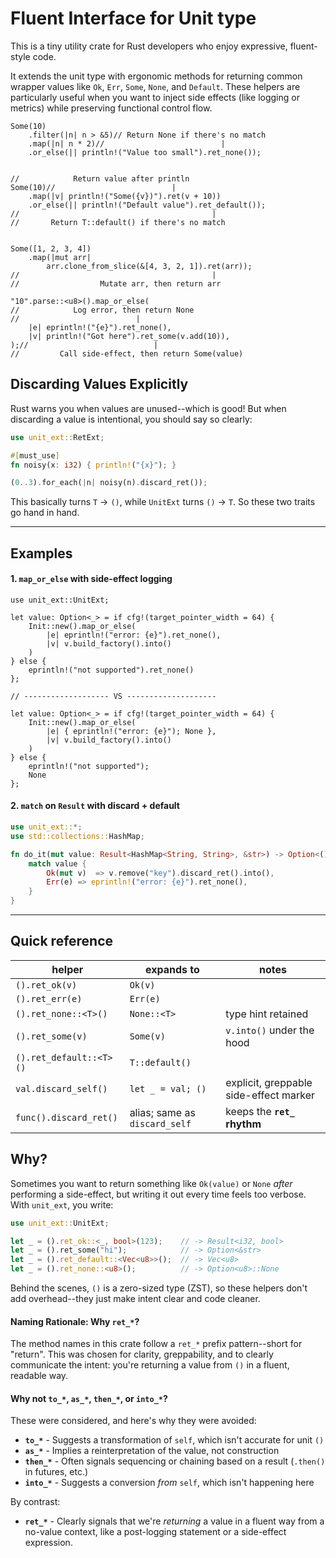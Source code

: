 
# Fluent Interface for Unit type

This is a tiny utility crate for Rust developers who enjoy expressive, fluent-style code.

It extends the unit type with ergonomic methods for returning common wrapper values like
`Ok`, `Err`, `Some`, `None`, and `Default`. These helpers are particularly useful when you want
to inject side effects (like logging or metrics) while preserving functional control flow.

```rust,ignore
Some(10)
    .filter(|n| n > &5)// Return None if there's no match
    .map(|n| n * 2)//                          |
    .or_else(|| println!("Value too small").ret_none());


//            Return value after println
Some(10)//                          |
    .map(|v| println!("Some({v})").ret(v + 10))
    .or_else(|| println!("Default value").ret_default());
//                                           |
//       Return T::default() if there's no match


Some([1, 2, 3, 4])
    .map(|mut arr| 
        arr.clone_from_slice(&[4, 3, 2, 1]).ret(arr));
//                                           |
//                  Mutate arr, then return arr

"10".parse::<u8>().map_or_else(
//            Log error, then return None
//                          |
    |e| eprintln!("{e}").ret_none(),
    |v| println!("Got here").ret_some(v.add(10)),
);//                            |
//         Call side-effect, then return Some(value)
```

## Discarding Values Explicitly

Rust warns you when values are unused--which is good! But when discarding a value is
intentional, you should say so clearly:

```rust
use unit_ext::RetExt;

#[must_use]
fn noisy(x: i32) { println!("{x}"); }

(0..3).for_each(|n| noisy(n).discard_ret());
```

This basically turns `T` -> `()`, while `UnitExt` turns `()` -> `T`. So these two traits go hand in
hand.

---
## Examples

#### 1. `map_or_else` with side-effect logging  

```rust,ignore
use unit_ext::UnitExt;

let value: Option<_> = if cfg!(target_pointer_width = 64) {
	Init::new().map_or_else(
		|e| eprintln!("error: {e}").ret_none(),
		|v| v.build_factory().into()
	)
} else {
	eprintln!("not supported").ret_none()
};

// ------------------- VS --------------------

let value: Option<_> = if cfg!(target_pointer_width = 64) {
	Init::new().map_or_else(
		|e| { eprintln!("error: {e}"); None },
		|v| v.build_factory().into()
	)
} else {
	eprintln!("not supported");
	None
};
```

#### 2. `match` on `Result` with discard + default

```rust
use unit_ext::*;
use std::collections::HashMap;

fn do_it(mut value: Result<HashMap<String, String>, &str>) -> Option<()> {
	match value {
		Ok(mut v)  => v.remove("key").discard_ret().into(),
		Err(e) => eprintln!("error: {e}").ret_none(),
	}
}
```

---
## Quick reference
| helper                  | expands to                   | notes                                      |
|-------------------------|------------------------------|--------------------------------------------|
| `().ret_ok(v)`          | `Ok(v)`                      |                                            |
| `().ret_err(e)`         | `Err(e)`                     |                                            |
| `().ret_none::<T>()`    | `None::<T>`                  | type hint retained                         |
| `().ret_some(v)`        | `Some(v)`                    | `v.into()` under the hood                  |
| `().ret_default::<T>()` | `T::default()`               |                                            |
| `val.discard_self()`    | `let _ = val; ()`            | explicit, greppable side-effect marker     |
| `func().discard_ret()`  | alias; same as `discard_self`| keeps the **`ret_` rhythm**                |


## Why?

Sometimes you want to return something like `Ok(value)` or `None` *after* performing a side-effect,
but writing it out every time feels too verbose. With `unit_ext`, you write:

```rust
use unit_ext::UnitExt;

let _ = ().ret_ok::<_, bool>(123);    // -> Result<i32, bool>
let _ = ().ret_some("hi");            // -> Option<&str>
let _ = ().ret_default::<Vec<u8>>();  // -> Vec<u8>
let _ = ().ret_none::<u8>();          // -> Option<u8>::None
```

Behind the scenes, `()` is a zero-sized type (ZST), so these helpers don't add overhead--they
just make intent clear and code cleaner.

#### Naming Rationale: Why `ret_*`?

The method names in this crate follow a `ret_*` prefix pattern--short for "return".
This was chosen for clarity, greppability, and to clearly communicate the intent: you're returning
a value from `()` in a fluent, readable way.

#### Why not `to_*`, `as_*`, `then_*`, or `into_*`?

These were considered, and here's why they were avoided:

- **`to_*`** - Suggests a transformation of `self`, which isn't accurate for unit `()`
- **`as_*`** - Implies a reinterpretation of the value, not construction
- **`then_*`** - Often signals sequencing or chaining based on a result (`.then()` in futures, etc.)
- **`into_*`** - Suggests a conversion *from* `self`, which isn't happening here

By contrast:

- **`ret_*`** - Clearly signals that we're *returning* a value in a fluent way
from a no-value context, like a post-logging statement or a side-effect expression.